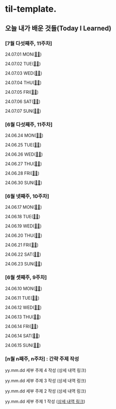 # til-template.

## 오늘 내가 배운 것들(Today I Learned)

### [7월 다섯째주, 11주차]

24.07.01 MON([🔗🔗](https://github.com/100-hours-a-week/veronica-til/blob/main/Jun/2024-07-01.md))

24.07.02 TUE([🔗🔗](https://github.com/100-hours-a-week/veronica-til/blob/main/Jun/2024-07-02.md))

24.07.03 WED([🔗🔗](https://github.com/100-hours-a-week/veronica-til/blob/main/Jun/2024-07-03.md))

24.07.04 THU([🔗🔗](https://github.com/100-hours-a-week/veronica-til/blob/main/Jun/2024-07-04.md))

24.07.05 FRI([🔗🔗](https://github.com/100-hours-a-week/veronica-til/blob/main/Jun/2024-07-05.md))

24.07.06 SAT([🔗🔗](https://github.com/100-hours-a-week/veronica-til/blob/main/Jun/2024-07-06.md))

24.07.07 SUN([🔗🔗](https://github.com/100-hours-a-week/veronica-til/blob/main/Jun/2024-07-07.md))

### [6월 다섯째주, 11주차]

24.06.24 MON([🔗🔗](https://github.com/100-hours-a-week/veronica-til/blob/main/Jun/2024-06-24.md))

24.06.25 TUE([🔗🔗](https://github.com/100-hours-a-week/veronica-til/blob/main/Jun/2024-06-25.md))

24.06.26 WED([🔗🔗](https://github.com/100-hours-a-week/veronica-til/blob/main/Jun/2024-06-26.md))

24.06.27 THU([🔗🔗](https://github.com/100-hours-a-week/veronica-til/blob/main/Jun/2024-06-27.md))

24.06.28 FRI([🔗🔗](https://github.com/100-hours-a-week/veronica-til/blob/main/Jun/2024-06-28.md))

24.06.30 SUN([🔗🔗](https://github.com/100-hours-a-week/veronica-til/blob/main/Jun/2024-06-30.md))

### [6월 넷째주, 10주차]

24.06.17 MON([🔗🔗](https://github.com/100-hours-a-week/veronica-til/blob/main/Jun/2024-06-17.md))

24.06.18 TUE([🔗🔗](https://github.com/100-hours-a-week/veronica-til/blob/main/Jun/2024-06-18.md))

24.06.19 WED([🔗🔗](https://github.com/100-hours-a-week/veronica-til/blob/main/Jun/2024-06-19.md))

24.06.20 THU([🔗🔗](https://github.com/100-hours-a-week/veronica-til/blob/main/Jun/2024-06-20.md))

24.06.21 FRI([🔗🔗](https://github.com/100-hours-a-week/veronica-til/blob/main/Jun/2024-06-21.md))

24.06.22 SAT([🔗🔗](https://github.com/100-hours-a-week/veronica-til/blob/main/Jun/2024-06-22.md))

24.06.23 SUN([🔗🔗](https://github.com/100-hours-a-week/veronica-til/blob/main/Jun/2024-06-23.md))

### [6월 셋째주, 9주차]

24.06.10 MON([🔗🔗](https://github.com/100-hours-a-week/veronica-til/blob/main/Jun/2024-06-10.md))

24.06.11 TUE([🔗🔗](https://github.com/100-hours-a-week/veronica-til/blob/main/Jun/2024-06-11.md))

24.06.12 WED([🔗🔗](https://github.com/100-hours-a-week/veronica-til/blob/main/Jun/2024-06-12.md))

24.06.13 THU([🔗🔗](https://github.com/100-hours-a-week/veronica-til/blob/main/Jun/2024-06-13.md))

24.06.14 FRI([🔗🔗](https://github.com/100-hours-a-week/veronica-til/blob/main/Jun/2024-06-14.md))

24.06.14 SAT([🔗🔗](https://github.com/100-hours-a-week/veronica-til/blob/main/Jun/2024-06-15.md))

24.06.15 SUN([🔗🔗](https://github.com/100-hours-a-week/veronica-til/blob/main/Jun/2024-06-16.md))


### [n월 n째주, n주차] : 간략 주제 작성 

yy.mm.dd 세부 주제 4 작성 (상세 내역 링크)

yy.mm.dd 세부 주제 3 작성 (상세 내역 링크)

yy.mm.dd 세부 주제 2 작성 (상세 내역 링크)

yy.mm.dd 세부 주제 1 작성 ([상세 내역 링크](https://github.com/kakao-cloud-edu-5/til-template/blob/main/Jan/yyyy-mm-dd))
